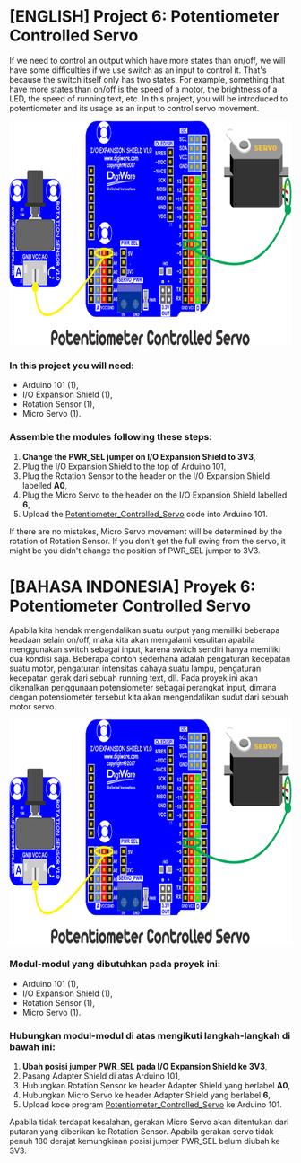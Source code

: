 # [ENGLISH] Project 6: Potentiometer Controlled Servo
If we need to control an output which have more states than on/off, we will have some difficulties if we use switch as an input to control it. That's because the switch itself only has two states. For example, something that have more states than on/off is the speed of a motor, the brightness of a LED, the speed of running text, etc. In this project, you will be introduced to potentiometer and its usage as an input to control servo movement.

<img src="/images/Potentiometer_Controlled_Servo.png" height="400">

### In this project you will need:
* Arduino 101 (1),
* I/O Expansion Shield (1),
* Rotation Sensor (1),
* Micro Servo (1).

### Assemble the modules following these steps:
1. **Change the PWR_SEL jumper on I/O Expansion Shield to 3V3**,
2. Plug the I/O Expansion Shield to the top of Arduino 101,
3. Plug the Rotation Sensor to the header on the I/O Expansion Shield labelled **A0**,
4. Plug the Micro Servo to the header on the I/O Expansion Shield labelled **6**,
5. Upload the [Potentiometer_Controlled_Servo](/05_Potentiometer_Controlled_Servo/Potentiometer_Controlled_Servo) code into Arduino 101.

If there are no mistakes, Micro Servo movement will be determined by the rotation of Rotation Sensor. If you don't get the full swing from the servo, it might be you didn't change the position of PWR_SEL jumper to 3V3.

# [BAHASA INDONESIA] Proyek 6: Potentiometer Controlled Servo
Apabila kita hendak mengendalikan suatu output yang memiliki beberapa keadaan selain on/off, maka kita akan mengalami kesulitan apabila menggunakan switch sebagai input, karena switch sendiri hanya memiliki dua kondisi saja. Beberapa contoh sederhana adalah pengaturan kecepatan suatu motor, pengaturan intensitas cahaya suatu lampu, pengaturan kecepatan gerak dari sebuah running text, dll.
Pada proyek ini akan dikenalkan penggunaan potensiometer sebagai perangkat input, dimana dengan potensiometer tersebut kita akan mengendalikan sudut dari sebuah motor servo.

<img src="/images/Potentiometer_Controlled_Servo.png" height="400">

### Modul-modul yang dibutuhkan pada proyek ini:
* Arduino 101 (1),
* I/O Expansion Shield (1),
* Rotation Sensor (1),
* Micro Servo (1).

### Hubungkan modul-modul di atas mengikuti langkah-langkah di bawah ini:
1. **Ubah posisi jumper PWR_SEL pada I/O Expansion Shield ke 3V3**,
2. Pasang Adapter Shield di atas Arduino 101,
3. Hubungkan Rotation Sensor ke header Adapter Shield yang berlabel **A0**,
4. Hubungkan Micro Servo ke header Adapter Shield yang berlabel **6**,
5. Upload kode program [Potentiometer_Controlled_Servo](/05_Potentiometer_Controlled_Servo/Potentiometer_Controlled_Servo) ke Arduino 101.

Apabila tidak terdapat kesalahan, gerakan Micro Servo akan ditentukan dari putaran yang diberikan ke Rotation Sensor. Apabila gerakan servo tidak penuh 180 derajat kemungkinan posisi jumper PWR_SEL belum diubah ke 3V3.

